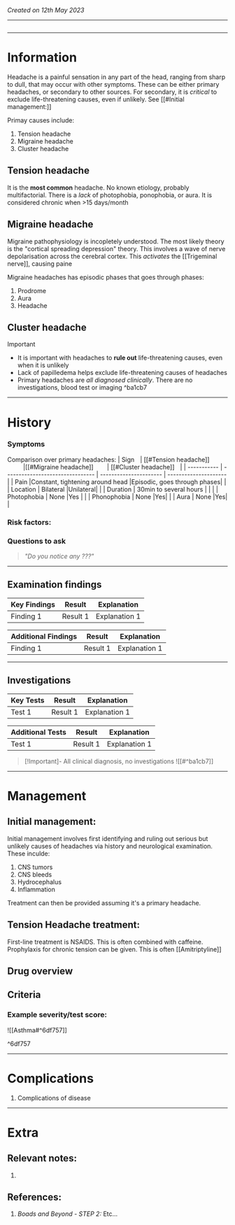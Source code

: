 *Created on 12th May 2023*

---
```toc
```
---

# Information
Headache is a painful sensation in any part of the head, ranging from sharp to dull, that may occur with other symptoms. These can be either primary headaches, or secondary to other sources. For secondary, it is *critical* to exclude life-threatening causes, even if unlikely. See [[#Initial management:]]

Primay causes include:
1. Tension headache
2. Migraine headache
3. Cluster headache

## Tension headache
It is the **most common** headache. No known etiology, probably multifactorial. There is a *lack* of photophobia, ponophobia, or aura. It is considered chronic when >15 days/month

## Migraine headache
Migraine pathophysiology is incopletely understood. The most likely theory is the "cortical spreading depression" theory. This involves a wave of nerve depolarisation across the cerebral cortex. This *activates* the [[Trigeminal nerve]], causing paine

Migraine headaches has episodic phases that goes through phases:
1. Prodrome
2. Aura
3. Headache

## Cluster headache

> [!Important]
- It is important with headaches to **rule out** life-threatening causes, even when it is unlikely
- Lack of papilledema helps exclude life-threatening causes of headaches
- Primary headaches are *all diagnosed clinically*. There are no investigations, blood test or imaging ^ba1cb7

--- 
# History
### Symptoms
Comparison over primary headaches:
| Sign           | [[#Tension headache]]                 |[[#Migraine headache]]    | [[#Cluster headache]]   |
| ----------- | -------------------------------- | ---------------------- | --------------------- |
| Pain        |Constant, tightening around head |Episodic, goes through phases|  |
| Location    | Bilateral                        |Unilateral|                       |
| Duration    | 30min to several hours           |  |  |
| Photophobia | None                             |Yes |  |
| Phonophobia | None                             |Yes|                       |
| Aura        | None                                 |Yes|                       |


### Risk factors:

### Questions to ask
>*"Do you notice any ???"*

---

## Examination findings
| Key Findings | Result   | Explanation   |
| ------------ | -------- | ------------- |
| Finding 1    | Result 1 | Explanation 1 |

| Additional Findings | Result   | Explanation   |
| ------------------- | -------- | ------------- |
| Finding 1           | Result 1 | Explanation 1 |

---

## Investigations
| Key Tests                 |Result| Explanation                                                                                                                                                     |
| ------------------------- | --- | --------------------------------------------------------------------------------------------------------------------------------------------------------------- |
| Test 1                    |Result 1| Explanation 1                                                                                                                                                        |

| Additional Tests               |  Result   | Explanation                |
| ------------------------------ | --- | --------------------- |
| Test 1                            |  Result 1   | Explanation 1 |

>[!Important]- All clinical diagnosis, no investigations
>![[#^ba1cb7]]

---

# Management
## Initial management:
Initial management involves first identifying and ruling out serious but unlikely causes of headaches via history and neurological examination. These inculde:
1. CNS tumors
2. CNS bleeds
3. Hydrocephalus
4. Inflammation

Treatment can then be provided assuming it's a primary headache.

## Tension Headache treatment:
First-line treatment is NSAIDS. This is often combined with caffeine.
Prophylaxis for chronic tension can be given. This is often [[Amitriptyline]]

## Drug overview

## Criteria
### Example severity/test score:
![[Asthma#^6df757]]

^6df757

---

# Complications
1. Complications of disease

---

# Extra
## Relevant notes:
1. 
## References:
1. *Boads and Beyond - STEP 2:* Etc...